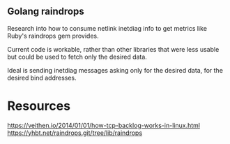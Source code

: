 ## Golang raindrops

Research into how to consume netlink inetdiag info to get metrics like Ruby's raindrops gem provides.

Current code is workable, rather than other libraries that were less usable but could be used to fetch only the desired data.

Ideal is sending inetdiag messages asking only for the desired data, for the desired bind addresses.

# Resources
https://veithen.io/2014/01/01/how-tcp-backlog-works-in-linux.html
https://yhbt.net/raindrops.git/tree/lib/raindrops